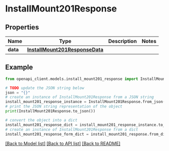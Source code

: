 # InstallMount201Response


## Properties

Name | Type | Description | Notes
------------ | ------------- | ------------- | -------------
**data** | [**InstallMount201ResponseData**](InstallMount201ResponseData.md) |  | 

## Example

```python
from openapi_client.models.install_mount201_response import InstallMount201Response

# TODO update the JSON string below
json = "{}"
# create an instance of InstallMount201Response from a JSON string
install_mount201_response_instance = InstallMount201Response.from_json(json)
# print the JSON string representation of the object
print(InstallMount201Response.to_json())

# convert the object into a dict
install_mount201_response_dict = install_mount201_response_instance.to_dict()
# create an instance of InstallMount201Response from a dict
install_mount201_response_form_dict = install_mount201_response.from_dict(install_mount201_response_dict)
```
[[Back to Model list]](../README.md#documentation-for-models) [[Back to API list]](../README.md#documentation-for-api-endpoints) [[Back to README]](../README.md)



